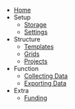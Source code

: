 * [Home](/)
* Setup
  * [Storage](storage.md)
  * [Settings](settings.md)
* Structure
  * [Templates](templates.md)
  * [Grids](grids.md)
  * [Projects](projects.md)
* Function
  * [Collecting Data](collect.md)
  * [Exporting Data](export.md)
* Extra
  * [Funding](funding.md)


